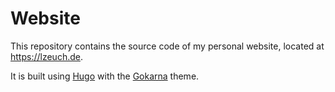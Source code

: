 # Website

This repository contains the source code of my personal website, located at <https://lzeuch.de>.

It is built using [Hugo](https://gohugo.io/) with the [Gokarna](https://themes.gohugo.io/themes/gokarna/) theme.
